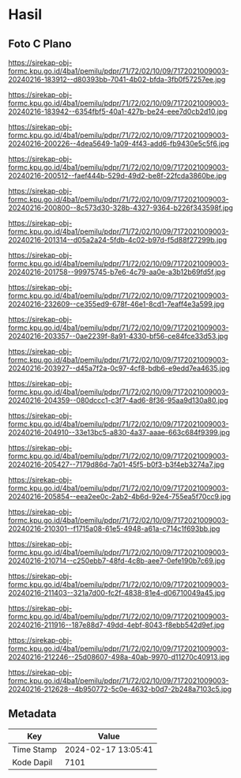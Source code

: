 # Hasil

## Foto C Plano

https://sirekap-obj-formc.kpu.go.id/4ba1/pemilu/pdpr/71/72/02/10/09/7172021009003-20240216-183912--d80393bb-7041-4b02-bfda-3fb0f57257ee.jpg

https://sirekap-obj-formc.kpu.go.id/4ba1/pemilu/pdpr/71/72/02/10/09/7172021009003-20240216-183942--6354fbf5-40a1-427b-be24-eee7d0cb2d10.jpg

https://sirekap-obj-formc.kpu.go.id/4ba1/pemilu/pdpr/71/72/02/10/09/7172021009003-20240216-200226--4dea5649-1a09-4f43-add6-fb9430e5c5f6.jpg

https://sirekap-obj-formc.kpu.go.id/4ba1/pemilu/pdpr/71/72/02/10/09/7172021009003-20240216-200512--faef444b-529d-49d2-be8f-22fcda3860be.jpg

https://sirekap-obj-formc.kpu.go.id/4ba1/pemilu/pdpr/71/72/02/10/09/7172021009003-20240216-200800--8c573d30-328b-4327-9364-b226f343598f.jpg

https://sirekap-obj-formc.kpu.go.id/4ba1/pemilu/pdpr/71/72/02/10/09/7172021009003-20240216-201314--d05a2a24-5fdb-4c02-b97d-f5d88f27299b.jpg

https://sirekap-obj-formc.kpu.go.id/4ba1/pemilu/pdpr/71/72/02/10/09/7172021009003-20240216-201758--99975745-b7e6-4c79-aa0e-a3b12b69fd5f.jpg

https://sirekap-obj-formc.kpu.go.id/4ba1/pemilu/pdpr/71/72/02/10/09/7172021009003-20240216-232609--ce355ed9-678f-46e1-8cd1-7eaff4e3a599.jpg

https://sirekap-obj-formc.kpu.go.id/4ba1/pemilu/pdpr/71/72/02/10/09/7172021009003-20240216-203357--0ae2239f-8a91-4330-bf56-ce84fce33d53.jpg

https://sirekap-obj-formc.kpu.go.id/4ba1/pemilu/pdpr/71/72/02/10/09/7172021009003-20240216-203927--d45a7f2a-0c97-4cf8-bdb6-e9edd7ea4635.jpg

https://sirekap-obj-formc.kpu.go.id/4ba1/pemilu/pdpr/71/72/02/10/09/7172021009003-20240216-204359--080dccc1-c3f7-4ad6-8f36-95aa9d130a80.jpg

https://sirekap-obj-formc.kpu.go.id/4ba1/pemilu/pdpr/71/72/02/10/09/7172021009003-20240216-204910--33e13bc5-a830-4a37-aaae-663c684f9399.jpg

https://sirekap-obj-formc.kpu.go.id/4ba1/pemilu/pdpr/71/72/02/10/09/7172021009003-20240216-205427--7179d86d-7a01-45f5-b0f3-b3f4eb3274a7.jpg

https://sirekap-obj-formc.kpu.go.id/4ba1/pemilu/pdpr/71/72/02/10/09/7172021009003-20240216-205854--eea2ee0c-2ab2-4b6d-92e4-755ea5f70cc9.jpg

https://sirekap-obj-formc.kpu.go.id/4ba1/pemilu/pdpr/71/72/02/10/09/7172021009003-20240216-210301--f1715a08-61e5-4948-a61a-c714c1f693bb.jpg

https://sirekap-obj-formc.kpu.go.id/4ba1/pemilu/pdpr/71/72/02/10/09/7172021009003-20240216-210714--c250ebb7-48fd-4c8b-aee7-0efe190b7c69.jpg

https://sirekap-obj-formc.kpu.go.id/4ba1/pemilu/pdpr/71/72/02/10/09/7172021009003-20240216-211403--321a7d00-fc2f-4838-81e4-d06710049a45.jpg

https://sirekap-obj-formc.kpu.go.id/4ba1/pemilu/pdpr/71/72/02/10/09/7172021009003-20240216-211916--187e88d7-49dd-4ebf-8043-f8ebb542d9ef.jpg

https://sirekap-obj-formc.kpu.go.id/4ba1/pemilu/pdpr/71/72/02/10/09/7172021009003-20240216-212246--25d08607-498a-40ab-9970-d11270c40913.jpg

https://sirekap-obj-formc.kpu.go.id/4ba1/pemilu/pdpr/71/72/02/10/09/7172021009003-20240216-212628--4b950772-5c0e-4632-b0d7-2b248a7103c5.jpg


## Metadata

| Key        | Value               |
| ---------- | ------------------- |
| Time Stamp | 2024-02-17 13:05:41 |
| Kode Dapil | 7101                |



